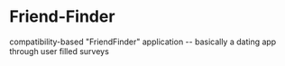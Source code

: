 # Friend-Finder
compatibility-based "FriendFinder" application -- basically a dating app through user filled surveys

